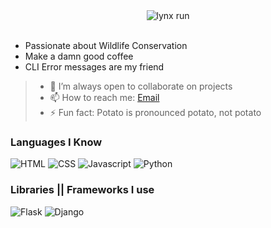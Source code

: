 <div align="center">
<img src="https://payload.cargocollective.com/1/3/113835/13796424/Caracal_Run_Cycle_Chalk_Black.gif" alt="lynx run"/>
</div>
<br>

- Passionate about Wildlife Conservation
- Make a damn good coffee
- CLI Error messages are my friend

> - 👯 I’m always open to collaborate on projects
> - 📫 How to reach me: [Email](jim.lynx@gmail.com)
> - ⚡ Fun fact: Potato is pronounced potato, not potato

### Languages I Know

![HTML](https://img.shields.io/static/v1?label=HTML&message=5&color=E34F26&style=for-the-badge&logo=html5)
![CSS](https://img.shields.io/static/v1?label=CSS&message=3&color=1572B6&style=for-the-badge&logo=css3)
![Javascript](https://img.shields.io/static/v1?label=JavaScript&message=ES8&style=for-the-badge&color=F7DF1E&logo=JavaScript)
![Python](https://img.shields.io/static/v1?label=Python&style=for-the-badge&message=3&color=3776AB&logo=PYTHON)

### Libraries || Frameworks I use

![Flask](https://img.shields.io/static/v1?label=Flask&style=for-the-badge&message=1.1.2&color=181717&logo=flask)
![Django](https://img.shields.io/static/v1?label=Django&style=for-the-badge&message=3.1&color=092E20&logo=django)
